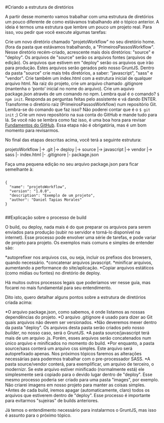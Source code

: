 #Criando a estrutura de diretórios

A partir desse momento vamos trabalhar com uma estrutura de diretórios um pouco diferente de como estávamos trabalhando até o tópico anterior. A ideia é termos uma estrutura que lembre um pouco um projeto real. Para isso, vou pedir que você execute algumas tarefas:

Crie um novo diretório chamado "projetoWorkflow" no seu diretório home. (fora da pasta que estávamos trabalhando, a "PrimeirosPassosWorkflow".
Nesse diretório recém-criado, acrescente mais dois diretórios: "source" e "deploy". Os arquivos de "source" serão os arquivos fontes (arquivos de edição). Os arquivos que estivem em "deploy" serão os arquivos que irão para produção. Estes arquivos serão gerados pelo nosso GruntJS.
Dentro da pasta "source" crie mais três diretórios, a saber: "javascript", "sass" e "vendor". Crie também um index.html com a estrutura inicial de qualquer arquivo html.
Na raiz do projeto, crie um arquivo chamado .gitignore (mantenha o ‘ponto’ inicial no nome do arquivo). 
Crie um aquivo package.json através de um comando no npm. Lembra qual é o comando? ``` $ npm init ```. Responda as perguntas feitas pelo assistente e vá dando ENTER.
Transforme o diretório raiz (PrimeirosPassosWorkflow) num repositório Git. Lembra-se do comando que faz isso? Não poderei contar que é o ``` $ git init ``` ;)
Crie um novo repositório na sua conta do GitHub e mande tudo para lá. Se você não se lembra como faz isso, é uma boa hora para revisar [Fundamentos do GitHub](https://tapmorales.gitbooks.io/workflow-front-end/content/fundamentos-do-github.html). Essa etapa não é obrigatória, mas é um bom momento para revisarmos.

No final das etapas descritas acima, você terá a seguinte estrutura:

projetoWorkflow
    |-> .git
    |-> deploy
    |-> source
        |-> javascript
        |-> vendor
        |-> sass
        |- index.html
    |- .gitignore
    |- package.json


Faça uma pequena edição no seu arquivo package.json para ficar semelhante à:

```

{
  "name": "projetoWorkflow",
  "version": "1.0.0",
  "description": "Exemplo de um projeto",  
  "author": "Daniel Tapias Morales"
}


```

##Explicação sobre o processo de build

O build, ou deploy, nada mais é do que preparar os arquivos para serem enviados para produção (subir no servidor e torná-lo disponível na internet). Esse processo pode envolver uma série de tarefas, e pode variar de projeto para projeto. Os exemplos mais comuns e simples de entender são:

*autoprefixer nos arquivos css, ou seja, incluir os prefixos dos browsers, quando necessário.
*concatenar arquivos javascript.
*minificar arquivos, aumentando a performance do site/aplicação.
*Copiar arquivos estáticos (como midias ou fontes) no diretório de deploy.

Há muitos outros processos legais que poderíamos ver nesse guia, mas focarei no mais fundamental para seu entendimento.

Dito isto, quero detalhar alguns pontos sobre a estrutura de diretórios criada acima:

*O arquivo package.json, como sabemos, é onde listamos as nossas dependências do projeto.
*O arquivo .gitignore é usado para dizer ao Git quais arquivos não devem ser versionados.
*Não deveremos mexer dentro da pasta "deploy". Os arquivos desta pasta serão criados pelo nosso *builder*, no nosso caso, será o GruntJS.
*A pasta source/javascript terá mais de um arquivo .js. Porém, esses arquivos serão concatenados num único arquivo e minificados no momento do build.
*Por enquanto, a pasta source/sass conterá um arquivo css simples. Este arquivo será autoprefixado apenas. Nos próximos tópicos faremos as alterações necessárias para podermos trabalhar com o pre-processador SASS.
*A pasta source/vendor conterá, para exemplificar, um arquivo de terceiro, o modernizr. Se este arquivo estiver minificado (normalmente está) ele simplesmente será copiado para o devido lugar dentro de "deploy". Esse mesmo processo poderia ser criado para uma pasta "images", por exemplo. Não criarei imagens em nosso projeto para manter as coisas simples. 
*Antes de cada build, iremos apagar (automaticamente, claro) todos os arquivos que estiverem dentro de "deploy". Esse processo é importante para evitarmos "sujeiras" de builds anteriores.


Já temos o entendimento necessário para instalarmos o GruntJS, mas isso é assunto para o próximo tópico.